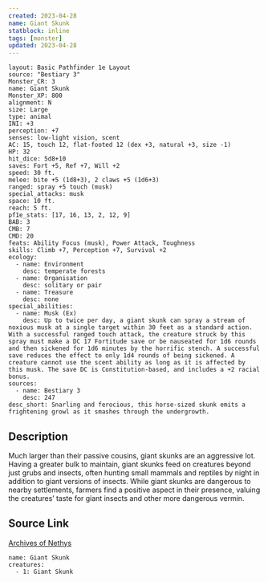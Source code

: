 ```yaml
---
created: 2023-04-28
name: Giant Skunk
statblock: inline
tags: [monster]
updated: 2023-04-28
---
```

```statblock
layout: Basic Pathfinder 1e Layout
source: "Bestiary 3"
Monster_CR: 3
name: Giant Skunk
Monster_XP: 800
alignment: N
size: Large
type: animal
INI: +3
perception: +7
senses: low-light vision, scent
AC: 15, touch 12, flat-footed 12 (dex +3, natural +3, size -1)
HP: 32
hit_dice: 5d8+10
saves: Fort +5, Ref +7, Will +2
speed: 30 ft.
melee: bite +5 (1d8+3), 2 claws +5 (1d6+3)
ranged: spray +5 touch (musk)
special_attacks: musk
space: 10 ft.
reach: 5 ft.
pf1e_stats: [17, 16, 13, 2, 12, 9]
BAB: 3
CMB: 7
CMD: 20
feats: Ability Focus (musk), Power Attack, Toughness
skills: Climb +7, Perception +7, Survival +2
ecology:
  - name: Environment
    desc: temperate forests
  - name: Organisation
    desc: solitary or pair
  - name: Treasure
    desc: none
special_abilities:
  - name: Musk (Ex)
    desc: Up to twice per day, a giant skunk can spray a stream of noxious musk at a single target within 30 feet as a standard action. With a successful ranged touch attack, the creature struck by this spray must make a DC 17 Fortitude save or be nauseated for 1d6 rounds and then sickened for 1d6 minutes by the horrific stench. A successful save reduces the effect to only 1d4 rounds of being sickened. A creature cannot use the scent ability as long as it is affected by this musk. The save DC is Constitution-based, and includes a +2 racial bonus.
sources:
  - name: Bestiary 3
    desc: 247
desc_short: Snarling and ferocious, this horse-sized skunk emits a frightening growl as it smashes through the undergrowth.
```
## Description
Much larger than their passive cousins, giant skunks are an aggressive lot. Having a greater bulk to maintain, giant skunks feed on creatures beyond just grubs and insects, often hunting small mammals and reptiles by night in addition to giant versions of insects. While giant skunks are dangerous to nearby settlements, farmers find a positive aspect in their presence, valuing the creatures’ taste for giant insects and other more dangerous vermin.
## Source Link
[Archives of Nethys](https://aonprd.com/MonsterDisplay.aspx?ItemName=Giant%20Skunk)
```encounter-table
name: Giant Skunk
creatures:
  - 1: Giant Skunk
```
